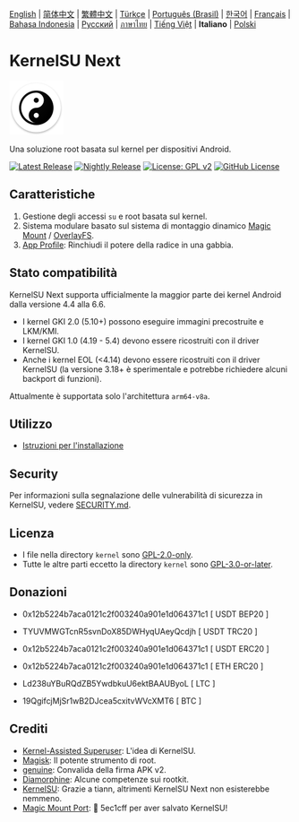 [English](README.md) | [简体中文](README_CN.md) | [繁體中文](README_TW.md) | [Türkçe](README_TR.md) | [Português (Brasil)](README_PT-BR.md) | [한국어](README_KO.md) | [Français](README_FR.md) | [Bahasa Indonesia](README_ID.md) | [Русский](README_RU.md) | [ภาษาไทย](README_TH.md) | [Tiếng Việt](README_VI.md) | **Italiano** | [Polski](README_PL.md)

# KernelSU Next

<img src="/assets/kernelsu_next.png" style="width: 96px;" alt="logo">

Una soluzione root basata sul kernel per dispositivi Android.

[![Latest Release](https://img.shields.io/github/v/release/KernelSU-Next/KernelSU-Next?label=Release&logo=github)](https://github.com/KernelSU-Next/KernelSU-Next/releases/latest)
[![Nightly Release](https://img.shields.io/badge/Nightly%20Release-gray?logo=hackthebox&logoColor=fff)](https://nightly.link/KernelSU-Next/KernelSU-Next/workflows/build-manager-ci/next/Manager)
[![License: GPL v2](https://img.shields.io/badge/License-GPL%20v2-orange.svg?logo=gnu)](https://www.gnu.org/licenses/old-licenses/gpl-2.0.en.html)
[![GitHub License](https://img.shields.io/github/license/KernelSU-Next/KernelSU-Next?logo=gnu)](/LICENSE)

## Caratteristiche

1. Gestione degli accessi `su` e root basata sul kernel.
2. Sistema modulare basato sul sistema di montaggio dinamico [Magic Mount](https://topjohnwu.github.io/Magisk/details.html#magic-mount) / [OverlayFS](https://en.wikipedia.org/wiki/OverlayFS).
3. [App Profile](https://kernelsu.org/guide/app-profile.html): Rinchiudi il potere della radice in una gabbia.

## Stato compatibilità

KernelSU Next supporta ufficialmente la maggior parte dei kernel Android dalla versione 4.4 alla 6.6.
 - I kernel GKI 2.0 (5.10+) possono eseguire immagini precostruite e LKM/KMI.
 - I kernel GKI 1.0 (4.19 - 5.4) devono essere ricostruiti con il driver KernelSU.
 - Anche i kernel EOL (<4.14) devono essere ricostruiti con il driver KernelSU (la versione 3.18+ è sperimentale e potrebbe richiedere alcuni backport di funzioni).

Attualmente è supportata solo l'architettura `arm64-v8a`.

## Utilizzo

- [Istruzioni per l'installazione](https://KernelSU-Next.github.io/KernelSU-Next/)

## Security

Per informazioni sulla segnalazione delle vulnerabilità di sicurezza in KernelSU, vedere [SECURITY.md](/SECURITY.md).

## Licenza

- I file nella directory `kernel` sono [GPL-2.0-only](https://www.gnu.org/licenses/old-licenses/gpl-2.0.en.html).
- Tutte le altre parti eccetto la directory `kernel` sono [GPL-3.0-or-later](https://www.gnu.org/licenses/gpl-3.0.html).

## Donazioni

- 0x12b5224b7aca0121c2f003240a901e1d064371c1 [ USDT BEP20 ]

- TYUVMWGTcnR5svnDoX85DWHyqUAeyQcdjh [ USDT TRC20 ]

- 0x12b5224b7aca0121c2f003240a901e1d064371c1 [ USDT ERC20 ]

- 0x12b5224b7aca0121c2f003240a901e1d064371c1 [ ETH ERC20 ]

- Ld238uYBuRQdZB5YwdbkuU6ektBAAUByoL [ LTC ]

- 19QgifcjMjSr1wB2DJcea5cxitvWVcXMT6 [ BTC ]

## Crediti

- [Kernel-Assisted Superuser](https://git.zx2c4.com/kernel-assisted-superuser/about/): L'idea di KernelSU.
- [Magisk](https://github.com/topjohnwu/Magisk): Il potente strumento di root.
- [genuine](https://github.com/brevent/genuine/): Convalida della firma APK v2.
- [Diamorphine](https://github.com/m0nad/Diamorphine): Alcune competenze sui rootkit.
- [KernelSU](https://github.com/tiann/KernelSU): Grazie a tiann, altrimenti KernelSU Next non esisterebbe nemmeno.
- [Magic Mount Port](https://github.com/5ec1cff/KernelSU/blob/main/userspace/ksud/src/magic_mount.rs): 💜 5ec1cff per aver salvato KernelSU!

